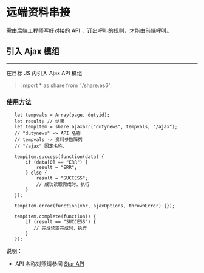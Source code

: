 # 远端资料串接

需由后端工程师写好对接的 API ，订出呼叫的规则，才能由前端呼叫。
<br/>
## 引入 Ajax 模组
---

在目标 JS 内引入 Ajax API 模组
> import * as share from './share.es6';

### 使用方法

```
   let tempvals = Array(page, dutyid);
   let result; // 结果
   let tempitem = share.ajaxarr("dutynews", tempvals, "/ajax");
   // "dutynews" -> API 名称
   // tempvals -> 资料参数阵列
   // "/ajax" 固定名称，

   tempitem.success(function(data) {
       if (data[0] == "ERR") {
           result = "ERR";
       } else {
           result = "SUCCESS";
           // 成功读取完成时，执行
       }
   });

   tempitem.error(function(xhr, ajaxOptions, thrownError) {});

   tempitem.complete(function() {
       if (result == "SUCCESS") {
          // 完成读取完成时，执行
       }
   });
```
说明：
- API 名称对照请参阅 [Star API](/file/star-api-setting.xlsx)

